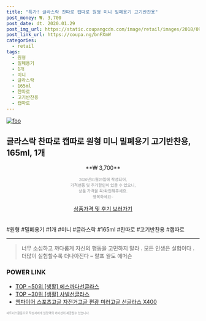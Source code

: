 ```yaml
--- 
title: "특가! 글라스락 찬따로 캡따로 원형 미니 밀폐용기 고기반찬용" 
post_money: ₩. 3,700 
post_date: dt. 2020.01.29 
post_img_url: https://static.coupangcdn.com/image/retail/images/2018/09/12/14/7/64849cb9-f849-4c1f-a3f4-2807dc18f6ca.jpg 
post_link_url: https://coupa.ng/bnFXmW 
categories: 
  - retail 
tags: 
  - 원형 
  - 밀폐용기 
  - 1개 
  - 미니 
  - 글라스락 
  - 165ml 
  - 찬따로 
  - 고기반찬용 
  - 캡따로 
--- 
```

[![foo](https://static.coupangcdn.com/image/retail/images/2018/09/12/14/7/64849cb9-f849-4c1f-a3f4-2807dc18f6ca.jpg)](https://coupa.ng/bnFXmW) 

## 글라스락 찬따로 캡따로 원형 미니 밀폐용기 고기반찬용, 165ml, 1개 
<p style="text-align: center;">**₩ 3,700**</p> 
<p style="text-align: center;"><span style="color: #898c8f; font-family: Georgia,Times,serif; font-size: 0.75em;">2020년01월29일에 작성되어, <br>가격변동 및 추가할인이 있을 수 있으니,<br> 상품 가격을 꼭!확인해주세요.<br>행복하세요~</span> 
</p>	 
<div markdown="0" style="text-align: center;"><a href="https://coupa.ng/bnFXmW" class="btn btn--success">상품가격 및 후기 보러가기</a></div> 
<br><br> 
  #원형 #밀폐용기 #1개 #미니 #글라스락 #165ml #찬따로 #고기반찬용 #캡따로 
<hr> 

> 너무 소심하고 까다롭게 자신의 행동을 고민하지 말라 . 모든 인생은 실험이다 . 더많이 실험할수록 더나아진다  – 랄프 왈도 에머슨 


### POWER LINK

* <a href="https://blog.naver.com/fasyy4321/221781929866" target="_blank"> TOP ~50위 [생활] 에스까다선글라스</a>
* <a href="https://blog.naver.com/fasyy4321/221776499080" target="_blank"> TOP ~30위 [생활] 샤넬선글라스</a>
* <a href="https://blog.naver.com/santokki14/221787773186" target="_blank">엠파이어 스포츠고글 자전거고글 편광 미러고글 선글라스 X400</a>

<span style="color: #898c8f; font-family: Georgia,Times,serif; font-size: 0.55em;">파트너스활동으로 작성자에게 일정액의 커미션이 제공될수 있습니다.</span> 
